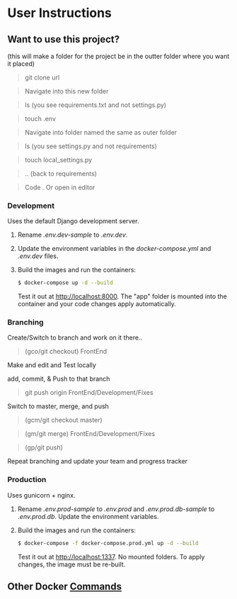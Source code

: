 # User Instructions

## Want to use this project?

(this will make a folder for the project be in the outter folder where you want it placed)
> git clone url

> Navigate into this new folder

> ls (you see requirements.txt and not settings.py)

> touch .env

> Navigate into folder named the same as outer folder

> ls (you see settings.py and not requirements)

> touch local_settings.py

> .. (back to requirements)

> Code . Or open in editor



### Development

Uses the default Django development server.

1. Rename *.env.dev-sample* to *.env.dev*.
1. Update the environment variables in the *docker-compose.yml* and *.env.dev* files.
1. Build the images and run the containers:

    ```sh
    $ docker-compose up -d --build
    ```

    Test it out at [http://localhost:8000](http://localhost:8000). The "app" folder is mounted into the container and your code changes apply automatically.

### Branching

Create/Switch to branch and work on it there.. 
> (gco/git checkout) FrontEnd

Make and edit and Test locally

add, commit, & Push to that branch 

> git push origin FrontEnd/Development/Fixes

Switch to master, merge, and push 
> (gcm/git checkout master)

> (gm/git merge) FrontEnd/Development/Fixes

> (gp/git push)

Repeat branching and update your team and progress tracker


### Production

Uses gunicorn + nginx.

1. Rename *.env.prod-sample* to *.env.prod* and *.env.prod.db-sample* to *.env.prod.db*. Update the environment variables.
1. Build the images and run the containers:

    ```sh
    $ docker-compose -f docker-compose.prod.yml up -d --build
    ```

    Test it out at [http://localhost:1337](http://localhost:1337). No mounted folders. To apply changes, the image must be re-built.


## Other Docker [Commands](Docs/Docker-comands.md)
